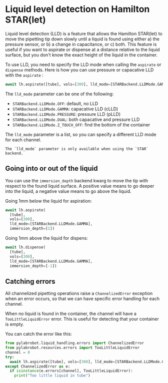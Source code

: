 # Liquid level detection on Hamilton STAR(let)

Liquid level detection (LLD) is a feature that allows the Hamilton STAR(let) to move the pipetting tip down slowly until a liquid is found using either a) the pressure sensor, or b) a change in capacitance, or c) both. This feature is useful if you want to aspirate or dispense at a distance relative to the liquid surface, but you don't know the exact height of the liquid in the container.

To use LLD, you need to specify the LLD mode when calling the `aspirate` or `dispense` methods. Here is how you can use pressure or capacative LLD with the `aspirate` :

```python
await lh.aspirate([tube], vols=[300], lld_mode=[STARBackend.LLDMode.GAMMA])
```

The `lld_mode` parameter can be one of the following:

- `STARBackend.LLDMode.OFF`: default, no LLD
- `STARBackend.LLDMode.GAMMA`: capacative LLD (cLLD)
- `STARBackend.LLDMode.PRESSURE`: pressure LLD (pLLD)
- `STARBackend.LLDMode.DUAL`: both capacative and pressure LLD
- `STARBackend.LLDMode.Z_TOUCH_OFF`: find the bottom of the container

The `lld_mode` parameter is a list, so you can specify a different LLD mode for each channel.

```{note}
The `lld_mode` parameter is only available when using the `STAR` backend.
```

## Going into or out of the liquid

You can use the `immersion_depth` backend kwarg to move the tip with respect to the found liquid surface. A positive value means to go deeper into the liquid, a negative value means to go above the liquid.

Going 1mm below the liquid for aspiration:

```python
await lh.aspirate(
  [tube],
  vols=[300],
  lld_mode=[STARBackend.LLDMode.GAMMA],
  immersion_depth=[1])
```

Going 1mm above the liquid for dispens:

```python
await lh.dispense(
  [tube],
  vols=[300],
  lld_mode=[STARBackend.LLDMode.GAMMA],
  immersion_depth=[-1])
```

## Catching errors

All channelized pipetting operations raise a `ChannelizedError` exception when an error occurs, so that we can have specific error handling for each channel.

When no liquid is found in the container, the channel will have a `TooLittleLiquidError` error. This is useful for detecting that your container is empty.

You can catch the error like this:

```python
from pylabrobot.liquid_handling.errors import ChannelizedError
from pylabrobot.resources.errors import TooLittleLiquidError
channel = 0
try:
  await lh.aspirate([tube], vols=[300], lld_mode=[STARBackend.LLDMode.GAMMA], use_channels=[channel])
except ChannelizedError as e:
  if isinstance(e.errors[channel], TooLittleLiquidError):
    print("Too little liquid in tube")
```
